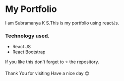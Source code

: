 # My Portfolio

I am Subramanya K S.This is my portfolio using reactJs.


### Technology used.

* React JS
* React Bootstrap



If you like this don't forget to ⭐ the repository.


Thank You for visiting
Have a nice day 😊 